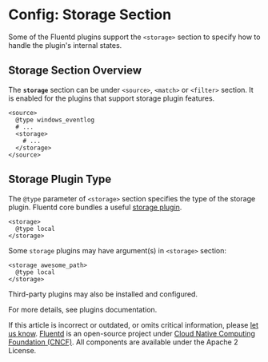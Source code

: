 # Config: Storage Section

Some of the Fluentd plugins support the `<storage>` section to specify how to handle the plugin's internal states.

## Storage Section Overview

The **`storage`** section can be under `<source>`, `<match>` or `<filter>` section. It is enabled for the plugins that support storage plugin features.

```text
<source>
  @type windows_eventlog
  # ...
  <storage>
    # ...
  </storage>
</source>
```

## Storage Plugin Type

The `@type` parameter of `<storage>` section specifies the type of the storage plugin. Fluentd core bundles a useful [storage plugin](../storage/).

```text
<storage>
  @type local
</storage>
```

Some `storage` plugins may have argument\(s\) in `<storage>` section:

```text
<storage awesome_path>
  @type local
</storage>
```

Third-party plugins may also be installed and configured.

For more details, see plugins documentation.

If this article is incorrect or outdated, or omits critical information, please [let us know](https://github.com/fluent/fluentd-docs-gitbook/issues?state=open). [Fluentd](http://www.fluentd.org/) is an open-source project under [Cloud Native Computing Foundation \(CNCF\)](https://cncf.io/). All components are available under the Apache 2 License.

